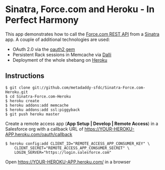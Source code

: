 Sinatra, Force.com and Heroku - In Perfect Harmony
==================================================

This app demonstrates how to call the [Force.com REST API](http://developer.force.com/REST) from a [Sinatra](http://www.sinatrarb.com/) app. A couple of additional technologies are used:

* OAuth 2.0 via the [oauth2 gem](https://github.com/intridea/oauth2)
* Persistent Rack sessions in Memcache via [Dalli](https://github.com/mperham/dalli)
* Deployment of the whole shebang on [Heroku](http://www.heroku.com)

Instructions
------------

    $ git clone git://github.com/metadaddy-sfdc/Sinatra-Force.com-Heroku.git
    $ cd Sinatra-Force.com-Heroku
    $ heroku create
    $ heroku addons:add memcache
    $ heroku addons:add ssl:piggyback
    $ git push heroku master
    
Create a remote access app (**App Setup | Develop | Remote Access**) in a Salesforce org with a callback URL of https://YOUR-HEROKU-APP.heroku.com/oauth/callback
    
    $ heroku config:add CLIENT_ID="REMOTE_ACCESS_APP_CONSUMER_KEY" \
    	CLIENT_SECRET="REMOTE_ACCESS_APP_CONSUMER_SECRET" \
    	LOGIN_SERVER="https://login.salesforce.com"

Open https://YOUR-HEROKU-APP.heroku.com/ in a browser